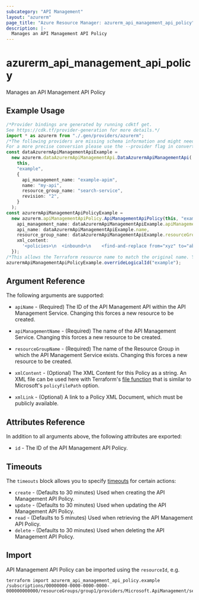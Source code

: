 ```yaml
---
subcategory: "API Management"
layout: "azurerm"
page_title: "Azure Resource Manager: azurerm_api_management_api_policy"
description: |-
  Manages an API Management API Policy
---
```


# azurerm\_api\_management\_api\_policy

Manages an API Management API Policy

## Example Usage

```typescript
/*Provider bindings are generated by running cdktf get.
See https://cdk.tf/provider-generation for more details.*/
import * as azurerm from "./.gen/providers/azurerm";
/*The following providers are missing schema information and might need manual adjustments to synthesize correctly: azurerm.
For a more precise conversion please use the --provider flag in convert.*/
const dataAzurermApiManagementApiExample =
  new azurerm.dataAzurermApiManagementApi.DataAzurermApiManagementApi(
    this,
    "example",
    {
      api_management_name: "example-apim",
      name: "my-api",
      resource_group_name: "search-service",
      revision: "2",
    }
  );
const azurermApiManagementApiPolicyExample =
  new azurerm.apiManagementApiPolicy.ApiManagementApiPolicy(this, "example_1", {
    api_management_name: dataAzurermApiManagementApiExample.apiManagementName,
    api_name: dataAzurermApiManagementApiExample.name,
    resource_group_name: dataAzurermApiManagementApiExample.resourceGroupName,
    xml_content:
      '<policies>\n  <inbound>\n    <find-and-replace from="xyz" to="abc" />\n  </inbound>\n</policies>\n',
  });
/*This allows the Terraform resource name to match the original name. You can remove the call if you don't need them to match.*/
azurermApiManagementApiPolicyExample.overrideLogicalId("example");

```

## Argument Reference

The following arguments are supported:

*   `apiName` - (Required) The ID of the API Management API within the API Management Service. Changing this forces a new resource to be created.

*   `apiManagementName` - (Required) The name of the API Management Service. Changing this forces a new resource to be created.

*   `resourceGroupName` - (Required) The name of the Resource Group in which the API Management Service exists. Changing this forces a new resource to be created.

*   `xmlContent` - (Optional) The XML Content for this Policy as a string. An XML file can be used here with Terraform's [file function](https://www.terraform.io/docs/configuration/functions/file.html) that is similar to Microsoft's `policyFilePath` option.

*   `xmlLink` - (Optional) A link to a Policy XML Document, which must be publicly available.

## Attributes Reference

In addition to all arguments above, the following attributes are exported:

* `id` - The ID of the API Management API Policy.

## Timeouts

The `timeouts` block allows you to specify [timeouts](https://www.terraform.io/language/resources/syntax#operation-timeouts) for certain actions:

* `create` - (Defaults to 30 minutes) Used when creating the API Management API Policy.
* `update` - (Defaults to 30 minutes) Used when updating the API Management API Policy.
* `read` - (Defaults to 5 minutes) Used when retrieving the API Management API Policy.
* `delete` - (Defaults to 30 minutes) Used when deleting the API Management API Policy.

## Import

API Management API Policy can be imported using the `resourceId`, e.g.

```shell
terraform import azurerm_api_management_api_policy.example /subscriptions/00000000-0000-0000-0000-000000000000/resourceGroups/group1/providers/Microsoft.ApiManagement/service/service1/apis/exampleId/policies/policy
```
